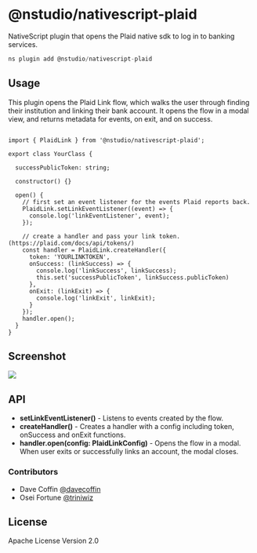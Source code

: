 # @nstudio/nativescript-plaid

NativeScript plugin that opens the Plaid native sdk to log in to banking services.

```javascript
ns plugin add @nstudio/nativescript-plaid
```

## Usage

This plugin opens the Plaid Link flow, which walks the user through finding their institution and linking their bank account.
It opens the flow in a modal view, and returns metadata for events, on exit, and on success.

```TS

import { PlaidLink } from '@nstudio/nativescript-plaid';

export class YourClass {

  successPublicToken: string;

  constructor() {}

  open() {
    // first set an event listener for the events Plaid reports back.
    PlaidLink.setLinkEventListener((event) => {
      console.log('linkEventListener', event);
    });

    // create a handler and pass your link token. (https://plaid.com/docs/api/tokens/)
    const handler = PlaidLink.createHandler({
      token: 'YOURLINKTOKEN',
      onSuccess: (linkSuccess) => {
        console.log('linkSuccess', linkSuccess);
        this.set('successPublicToken', linkSuccess.publicToken)
      },
      onExit: (linkExit) => {
        console.log('linkExit', linkExit);
      }
    });
    handler.open();
  }
}

```

## Screenshot

![](https://github.com/nstudio/nativescript-plugins/raw/master/packages/nativescript-plaid/demo.gif)

## API

- **setLinkEventListener()** - Listens to events created by the flow.
- **createHandler()** - Creates a handler with a config including token, onSuccess and onExit functions.
- **handler.open(config: PlaidLinkConfig)** - Opens the flow in a modal. When user exits or successfully links an account, the modal closes.

### Contributors

- Dave Coffin [@davecoffin](https://twitter.com/davecoffin)
- Osei Fortune [@triniwiz](https://twitter.com/triniwiz)

## License

Apache License Version 2.0

